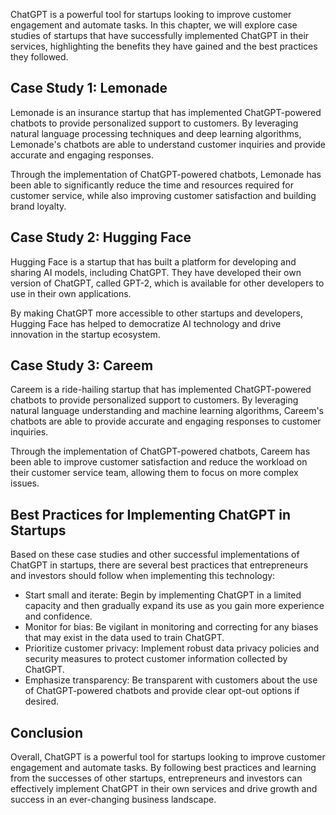 
ChatGPT is a powerful tool for startups looking to improve customer engagement and automate tasks. In this chapter, we will explore case studies of startups that have successfully implemented ChatGPT in their services, highlighting the benefits they have gained and the best practices they followed.

Case Study 1: Lemonade
----------------------

Lemonade is an insurance startup that has implemented ChatGPT-powered chatbots to provide personalized support to customers. By leveraging natural language processing techniques and deep learning algorithms, Lemonade's chatbots are able to understand customer inquiries and provide accurate and engaging responses.

Through the implementation of ChatGPT-powered chatbots, Lemonade has been able to significantly reduce the time and resources required for customer service, while also improving customer satisfaction and building brand loyalty.

Case Study 2: Hugging Face
--------------------------

Hugging Face is a startup that has built a platform for developing and sharing AI models, including ChatGPT. They have developed their own version of ChatGPT, called GPT-2, which is available for other developers to use in their own applications.

By making ChatGPT more accessible to other startups and developers, Hugging Face has helped to democratize AI technology and drive innovation in the startup ecosystem.

Case Study 3: Careem
--------------------

Careem is a ride-hailing startup that has implemented ChatGPT-powered chatbots to provide personalized support to customers. By leveraging natural language understanding and machine learning algorithms, Careem's chatbots are able to provide accurate and engaging responses to customer inquiries.

Through the implementation of ChatGPT-powered chatbots, Careem has been able to improve customer satisfaction and reduce the workload on their customer service team, allowing them to focus on more complex issues.

Best Practices for Implementing ChatGPT in Startups
---------------------------------------------------

Based on these case studies and other successful implementations of ChatGPT in startups, there are several best practices that entrepreneurs and investors should follow when implementing this technology:

* Start small and iterate: Begin by implementing ChatGPT in a limited capacity and then gradually expand its use as you gain more experience and confidence.
* Monitor for bias: Be vigilant in monitoring and correcting for any biases that may exist in the data used to train ChatGPT.
* Prioritize customer privacy: Implement robust data privacy policies and security measures to protect customer information collected by ChatGPT.
* Emphasize transparency: Be transparent with customers about the use of ChatGPT-powered chatbots and provide clear opt-out options if desired.

Conclusion
----------

Overall, ChatGPT is a powerful tool for startups looking to improve customer engagement and automate tasks. By following best practices and learning from the successes of other startups, entrepreneurs and investors can effectively implement ChatGPT in their own services and drive growth and success in an ever-changing business landscape.

